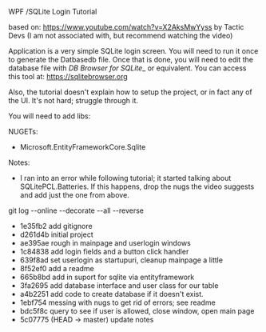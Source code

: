 ﻿WPF /SQLite Login Tutorial

based on: https://www.youtube.com/watch?v=X2AksMwYyss by Tactic Devs
(I am not associated with, but recommend watching the video)

Application is a very simple SQLite login screen.  You will need to run it once to generate the Datbasedb file. Once that is done, you will need to edit the database file with _DB Browser for SQLite__ or equivalent.
You can access this tool at: https://sqlitebrowser.org

Also, the tutorial doesn't explain how to setup the project, or in fact any of the UI. It's not hard; struggle through it.

You will need to add libs:

NUGETs:
- Microsoft.EntityFrameworkCore.Sqlite


Notes:
- I ran into an error while following tutorial; it started talking about SQLitePCL.Batteries. If this happens, drop the nugs the video suggests and add just the one from above.

git log --online --decorate --all --reverse

- 1e35fb2 add gitignore
- d261d4b initial project
- ae395ae rough in mainpage and userlogin windows
- 1c84838 add login fields and a button click handler
- 639f8ad set userlogin as startupuri, cleanup mainpage a little
- 8f52ef0 add a readme
- 665b8bd add in suport for sqlite via entityframework
- 3fa2695 add database interface and user class for our table
- a4b2251 add code to create database if it doesn't exist.
- 1ebf754 messing with nugs to get rid of errors; see readme
- bdc5f8c query to see if user is allowed, close window, open main page
- 5c07775 (HEAD -> master) update notes
